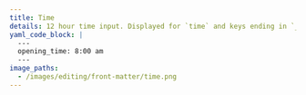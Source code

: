 ```yaml
---
title: Time
details: 12 hour time input. Displayed for `time` and keys ending in `_time`.
yaml_code_block: |
  ---
  opening_time: 8:00 am
  ---
image_paths:
  - /images/editing/front-matter/time.png
---
```

